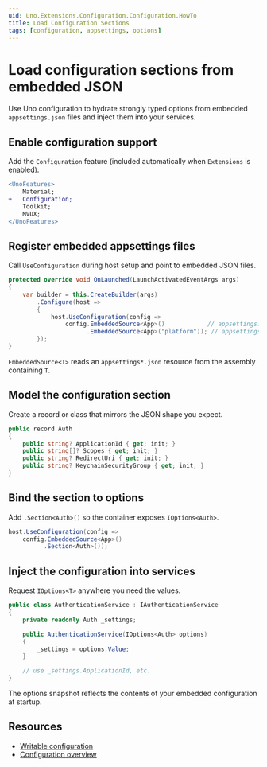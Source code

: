 ```yaml
---
uid: Uno.Extensions.Configuration.Configuration.HowTo
title: Load Configuration Sections
tags: [configuration, appsettings, options]
---
```

# Load configuration sections from embedded JSON

Use Uno configuration to hydrate strongly typed options from embedded `appsettings.json` files and inject them into your services.

## Enable configuration support

Add the `Configuration` feature (included automatically when `Extensions` is enabled).

```diff
<UnoFeatures>
    Material;
+   Configuration;
    Toolkit;
    MVUX;
</UnoFeatures>
```

## Register embedded appsettings files

Call `UseConfiguration` during host setup and point to embedded JSON files.

```csharp
protected override void OnLaunched(LaunchActivatedEventArgs args)
{
    var builder = this.CreateBuilder(args)
        .Configure(host =>
        {
            host.UseConfiguration(config =>
                config.EmbeddedSource<App>()            // appsettings.json
                      .EmbeddedSource<App>("platform")); // appsettings.platform.json
        });
}
```

`EmbeddedSource<T>` reads an `appsettings*.json` resource from the assembly containing `T`.

## Model the configuration section

Create a record or class that mirrors the JSON shape you expect.

```csharp
public record Auth
{
    public string? ApplicationId { get; init; }
    public string[]? Scopes { get; init; }
    public string? RedirectUri { get; init; }
    public string? KeychainSecurityGroup { get; init; }
}
```

## Bind the section to options

Add `.Section<Auth>()` so the container exposes `IOptions<Auth>`.

```csharp
host.UseConfiguration(config =>
    config.EmbeddedSource<App>()
          .Section<Auth>());
```

## Inject the configuration into services

Request `IOptions<T>` anywhere you need the values.

```csharp
public class AuthenticationService : IAuthenticationService
{
    private readonly Auth _settings;

    public AuthenticationService(IOptions<Auth> options)
    {
        _settings = options.Value;
    }

    // use _settings.ApplicationId, etc.
}
```

The options snapshot reflects the contents of your embedded configuration at startup.

## Resources

- [Writable configuration](xref:Uno.Extensions.Configuration.HowToWritableConfiguration)
- [Configuration overview](xref:Uno.Extensions.Configuration.Overview)
